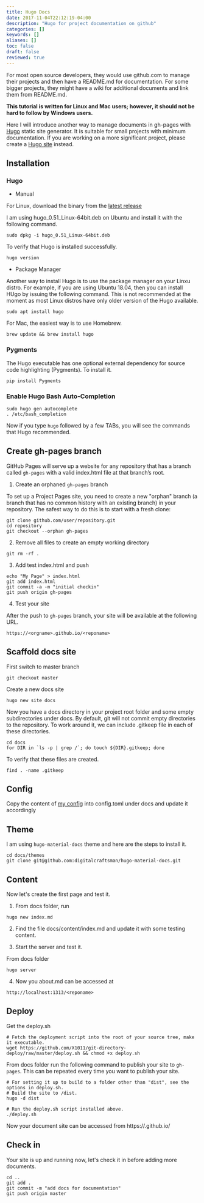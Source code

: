 ```yaml
---
title: Hugo Docs
date: 2017-11-04T22:12:19-04:00
description: "Hugo for project documentation on github"
categories: []
keywords: []
aliases: []
toc: false
draft: false
reviewed: true
---
```


For most open source developers, they would use github.com to manage their projects and then have a README.md for documentation. For some bigger projects, they might have a wiki for additional documents and link them from README.md.

**This tutorial is written for Linux and Mac users; however, it should not be hard to follow by Windows users.**

Here I will introduce another way to manage documents in gh-pages with [Hugo](https://gohugo.io/) static site generator. It is suitable for small projects with minimum documentation. If you are working on a more significant project, please create a [Hugo site][] instead. 


## Installation


### Hugo


- Manual

For Linux, download the binary from the [latest release](https://github.com/gohugoio/hugo/releases)

I am using hugo_0.51_Linux-64bit.deb on Ubuntu and install it with the following command.


```
sudo dpkg -i hugo_0.51_Linux-64bit.deb
```

To verify that Hugo is installed successfully.

```
hugo version
```

- Package Manager

Another way to install Hugo is to use the package manager on your Linxu distro. For example, if you are using Ubuntu 18.04, then you can install HUgo by issuing the following command. This is not recommended at the moment as most Linux distros have only older version of the Hugo available. 

```
sudo apt install hugo
```

For Mac, the easiest way is to use Homebrew.

```
brew update && brew install hugo
```


### Pygments

The Hugo executable has one optional external dependency for source code highlighting (Pygments). To install it.

```
pip install Pygments
```

### Enable Hugo Bash Auto-Completion

```
sudo hugo gen autocomplete
. /etc/bash_completion
```

Now if you type `hugo` followed by a few TABs, you will see the commands that Hugo recommended.

## Create gh-pages branch

GitHub Pages will serve up a website for any repository that has a branch called `gh-pages` with a valid index.html file at that branch’s root.

1. Create an orphaned `gh-pages` branch

To set up a Project Pages site, you need to create a new "orphan" branch (a branch that has no common history with an existing branch) in your repository. The safest way to do this is to start with a fresh clone:

```
git clone github.com/user/repository.git
cd repository
git checkout --orphan gh-pages
```

2. Remove all files to create an empty working directory

```
git rm -rf .

```

3. Add test index.html and push

```
echo "My Page" > index.html
git add index.html
git commit -a -m "initial checkin"
git push origin gh-pages
```

4. Test your site

After the push to `gh-pages` branch, your site will be available at the following URL.

```
https://<orgname>.github.io/<reponame>
```

## Scaffold docs site

First switch to master branch

```
git checkout master
```

Create a new docs site

```
hugo new site docs
```

Now you have a docs directory in your project root folder and some empty subdirectories under docs. By default, git will not commit empty directories to the repository. To work around it, we can include .gitkeep file in each of these directories.

```
cd docs
for DIR in `ls -p | grep /`; do touch ${DIR}.gitkeep; done
```

To verify that these files are created.

```
find . -name .gitkeep
```
## Config

Copy the content of [my config](https://raw.githubusercontent.com/networknt/light-4j/master/docs/config.toml) into config.toml under docs and update it accordingly

## Theme

I am using `hugo-material-docs` theme and here are the steps to install it.

```
cd docs/themes
git clone git@github.com:digitalcraftsman/hugo-material-docs.git
```

## Content

Now let's create the first page and test it.

1. From docs folder, run

```
hugo new index.md
```

2. Find the file docs/content/index.md and update it with some testing content.

3. Start the server and test it.

From docs folder

```
hugo server
```

4. Now you about.md can be accessed at

```
http://localhost:1313/<reponame>
```

## Deploy

Get the deploy.sh

```
# Fetch the deployment script into the root of your source tree, make it executable.
wget https://github.com/X1011/git-directory-deploy/raw/master/deploy.sh && chmod +x deploy.sh

```

From docs folder run the following command to publish your site to `gh-pages`. This can be repeated every time you want to publish your site.

```
# For setting it up to build to a folder other than "dist", see the options in deploy.sh.
# Build the site to /dist.
hugo -d dist

# Run the deploy.sh script installed above.
./deploy.sh
```

Now your document site can be accessed from https://<username>.github.io/<projectname>

## Check in

Your site is up and running now, let's check it in before adding more documents.

```
cd ..
git add .
git commit -m "add docs for documentation"
git push origin master
```

[Hugo site]: /tool/hugo-site/

